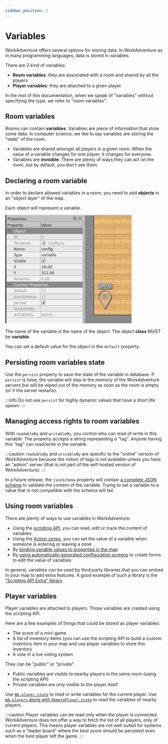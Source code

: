 ```yaml
---
sidebar_position: 1
---
```


# Variables

WorkAdventure offers several options for storing data. In WorkAdventure as in many programming languages, data
is stored in variables.

There are 2 kind of variables:

- **Room variables**: they are associated with a room and shared by all the players
- **Player variables**: they are attached to a given player

In the rest of this documentation, when we speak of "variables" without specifying the type, we refer to "room variables".

## Room variables

Rooms can contain **variables**. Variables are piece of information that store some data. In computer science, we like
to say variables are storing the "state" of the room.

- Variables are shared amongst all players in a given room. When the value of a variable changes for one player, it changes
  for everyone.
- Variables are **invisible**. There are plenty of ways they can act on the room, but by default, you don't see them.

## Declaring a room variable

In order to declare allowed variables in a room, you need to add **objects** in an "object layer" of the map.

Each object will represent a variable.

![Object layer](../images/object_variable.png)

The name of the variable is the name of the object.
The object **class** MUST be **variable**.

You can set a default value for the object in the `default` property.

## Persisting room variables state

Use the `persist` property to save the state of the variable in database. If `persist` is false, the variable will stay
in the memory of the WorkAdventure servers but will be wiped out of the memory as soon as the room is empty (or if the
server restarts).

:::info
Do not use `persist` for highly dynamic values that have a short life spawn.
:::

## Managing access rights to room variables

With `readableBy` and `writableBy`, you control who can read of write in this variable. The property accepts a string
representing a "tag". Anyone having this "tag" can read/write in the variable.

:::caution
`readableBy` and `writableBy` are specific to the "online" version of WorkAdventure because the notion of tags
is not available unless you have an "admin" server (that is not part of the self-hosted version of WorkAdventure).
:::

In a future release, the `jsonSchema` property will contain [a complete JSON schema](https://json-schema.org/) to validate the content of the variable.
Trying to set a variable to a value that is not compatible with the schema will fail.

## Using room variables

There are plenty of ways to use variables in WorkAdventure:

- Using the [scripting API](api-state.md), you can read, edit or track the content of variables.
- Using the [Action zones](/developer/map-scripting/scripting-api-extra/generic-action-zones), you can set the value of a variable when someone is entering or leaving a zone
- By [binding variable values to properties in the map](/developer/map-scripting/scripting-api-extra/variable-to-property-binding)
- By [using automatically generated configuration screens](/developer/map-scripting/scripting-api-extra/automatic-configuration) to create forms to edit the value of variables

In general, variables can be used by third party libraries that you can embed in your map to add extra features.
A good example of such a library is the ["Scripting API Extra" library](/developer/map-scripting/scripting-api-extra/)

## Player variables

Player variables are attached to players. Those variables are created using the scripting API.

Here are a few examples of things that could be stored as player variables:

- The score of a mini-game
- A list of inventory items (you can use the scripting API to build a custom inventory item in your map and use player
  variables to store this inventory
- A vote in a live voting system

They can be "public" or "private".

- Public variables are visible to nearby players in the same room (using the scripting API)
- Private variables are only visible to the player itself

Use [`WA.player.state`](api-player.md#player-specific-variables) to read or write variables for the current player.
Use [`WA.players` along with `RemotePlayer.state`](api-players.md#remote-players-variables) to read the variables of nearby players.

:::caution
Player variables can be read only when the player is connected. WorkAdventure does not offer a way to fetch the list
of all players, only of current players. This means player variables are not well suited for systems such as a "leader board" where the best score
should be persisted even when the best player left the game.
:::
